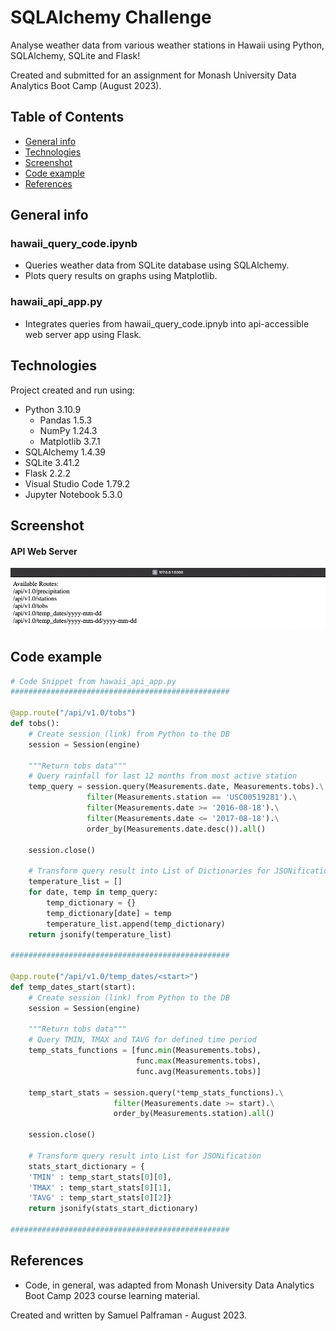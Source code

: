 # SQLAlchemy Challenge

Analyse weather data from various weather stations in Hawaii using Python, SQLAlchemy, SQLite and Flask!

Created and submitted for an assignment for Monash University Data Analytics Boot Camp (August 2023).

## Table of Contents

- [General info](#general-info)
- [Technologies](#technologies)
- [Screenshot](#screenshot)
- [Code example](#code-example)
- [References](#references)

## General info

### hawaii_query_code.ipynb

- Queries weather data from SQLite database using SQLAlchemy.  
- Plots query results on graphs using Matplotlib.

### hawaii_api_app.py

- Integrates queries from hawaii_query_code.ipnyb into api-accessible web server app using Flask.

## Technologies

Project created and run using:

- Python 3.10.9
  - Pandas 1.5.3
  - NumPy 1.24.3
  - Matplotlib 3.7.1
- SQLAlchemy 1.4.39
- SQLite 3.41.2
- Flask 2.2.2
- Visual Studio Code 1.79.2
- Jupyter Notebook 5.3.0

## Screenshot

#### API Web Server

![ERD](SurfsUp/Resources/api_web_server.png)

## Code example

```python
# Code Snippet from hawaii_api_app.py
#################################################    

@app.route("/api/v1.0/tobs")
def tobs():
    # Create session (link) from Python to the DB
    session = Session(engine)

    """Return tobs data"""
    # Query rainfall for last 12 months from most active station
    temp_query = session.query(Measurements.date, Measurements.tobs).\
                 filter(Measurements.station == 'USC00519281').\
                 filter(Measurements.date >= '2016-08-18').\
                 filter(Measurements.date <= '2017-08-18').\
                 order_by(Measurements.date.desc()).all()

    session.close()

    # Transform query result into List of Dictionaries for JSONification
    temperature_list = []
    for date, temp in temp_query:
        temp_dictionary = {}
        temp_dictionary[date] = temp
        temperature_list.append(temp_dictionary)
    return jsonify(temperature_list)

#################################################

@app.route("/api/v1.0/temp_dates/<start>")
def temp_dates_start(start):
    # Create session (link) from Python to the DB
    session = Session(engine)

    """Return tobs data"""
    # Query TMIN, TMAX and TAVG for defined time period
    temp_stats_functions = [func.min(Measurements.tobs),
                            func.max(Measurements.tobs),
                            func.avg(Measurements.tobs)]

    temp_start_stats = session.query(*temp_stats_functions).\
                       filter(Measurements.date >= start).\
                       order_by(Measurements.station).all()

    session.close()

    # Transform query result into List for JSONification
    stats_start_dictionary = {
    'TMIN' : temp_start_stats[0][0],
    'TMAX' : temp_start_stats[0][1],
    'TAVG' : temp_start_stats[0][2]}
    return jsonify(stats_start_dictionary)

#################################################
```

## References

- Code, in general, was adapted from Monash University Data Analytics Boot Camp 2023 course learning material.



Created and written by Samuel Palframan - August 2023.
